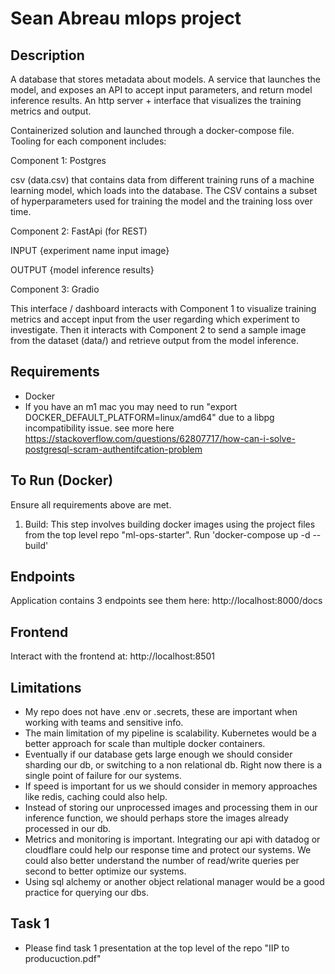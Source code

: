 # Sean Abreau mlops project

## Description

A database that stores metadata about models.
A service that launches the model, and exposes an API to accept input parameters, and return model inference results.
An http server + interface that visualizes the training metrics and output.

Containerized solution and launched through a docker-compose file.
Tooling for each component includes:

Component 1: Postgres

csv (data.csv) that contains data from different training runs of a machine learning model, which loads into the database. The CSV contains a subset of hyperparameters used for training the model and the training loss over time.

Component 2: FastApi (for REST)

INPUT
{experiment name
input image}

OUTPUT
{model inference results}

Component 3: Gradio

This interface / dashboard interacts with Component 1 to visualize training metrics and accept input from the user regarding which experiment to investigate. Then it interacts with Component 2 to send a sample image from the dataset (data/) and retrieve output from the model inference.

## Requirements

- Docker
- If you have an m1 mac you may need to run "export DOCKER_DEFAULT_PLATFORM=linux/amd64" due to a libpg incompatibility issue. see more here https://stackoverflow.com/questions/62807717/how-can-i-solve-postgresql-scram-authentifcation-problem

## To Run (Docker)

Ensure all requirements above are met.

1. Build: This step involves building docker images using the project files from the top level repo "ml-ops-starter". Run 'docker-compose up -d --build'

## Endpoints

Application contains 3 endpoints see them here:
http://localhost:8000/docs

## Frontend

Interact with the frontend at:
http://localhost:8501

## Limitations

- My repo does not have .env or .secrets, these are important when working with teams and sensitive info.
- The main limitation of my pipeline is scalability. Kubernetes would be a better approach for scale than multiple docker containers.
- Eventually if our database gets large enough we should consider sharding our db, or switching to a non relational db. Right now there is a single point of failure for our systems.
- If speed is important for us we should consider in memory approaches like redis, caching could also help.
- Instead of storing our unprocessed images and processing them in our inference function, we should perhaps store the images already processed in our db.
- Metrics and monitoring is important. Integrating our api with datadog or cloudflare could help our response time and protect our systems. We could also better understand the number of read/write queries per second to better optimize our systems.
- Using sql alchemy or another object relational manager would be a good practice for querying our dbs.

## Task 1

- Please find task 1 presentation at the top level of the repo "IIP to producuction.pdf"
